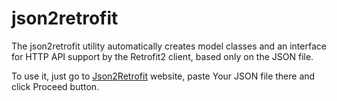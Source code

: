 # json2retrofit

The json2retrofit utility automatically creates model classes and an interface for 
HTTP API support by the Retrofit2 client, based only on the JSON file.

To use it, just go to  [Json2Retrofit](http://json2retrofit.com/) website, paste Your JSON file there and click Proceed button.
